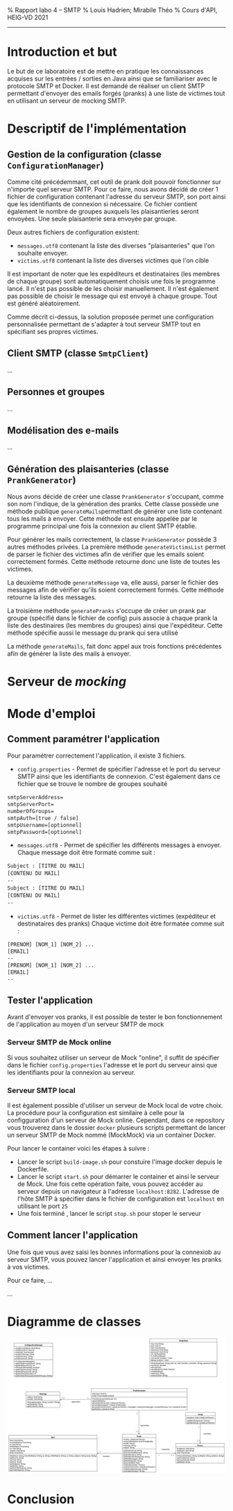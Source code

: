 % Rapport labo 4 – SMTP
% Louis Hadrien; Mirabile Théo
% Cours d'API, HEIG-VD 2021

---

# Introduction et but

Le but de ce laboratoire est de mettre en pratique les connaissances acquises sur les 
entrées / sorties en Java ainsi que se familiariser avec le protocole SMTP et Docker. Il est demandé de réaliser
un client SMTP permettant d'envoyer des emails forgés (pranks) à une liste de victimes tout en utilisant un serveur
de mocking SMTP. 

# Descriptif de l'implémentation

## Gestion de la configuration (classe `ConfigurationManager`)

Comme cité précédemmant, cet outil de prank doit pouvoir fonctionner sur n'importe quel serveur
SMTP. Pour ce faire, nous avons décidé de créer 1 fichier de configuration contenant 
l'adresse du serveur SMTP, son port ainsi que les identifiants de connexion si nécessaire. 
Ce fichier contient également le nombre de groupes auxquels les plaisantieries seront envoyées. Une seule plaisanterie sera envoyée par groupe.

Deux autres fichiers de configuration existent: 
- `messages.utf8` contenant la liste des diverses "plaisanteries" que l'on souhaite
envoyer.
- `victims.utf8` contenant la liste des diverses victimes que l'on cible

Il est important de noter que les expéditeurs et destinataires (les membres de chaque groupe) sont automatiquement choisis
une fois le programme lancé. Il n'est pas possible de les choisir manuellement. Il n'est également pas possible de choisir 
le message qui est envoyé à chaque groupe. Tout est généré aléatoirement.

Comme décrit ci-dessus, la solution proposée permet une configuration personnalisée permettant 
de s'adapter à tout serveur SMTP tout en spécifiant ses propres victimes.


## Client SMTP (classe `SmtpClient`)

...

## Personnes et groupes

...

## Modélisation des e-mails

...

## Génération des plaisanteries (classe `PrankGenerator`)

Nous avons décidé de créer une classe `PrankGenerator` s'occupant, comme son nom l'indique, 
de la génération des pranks. Cette classe possède une méthode publique `generateMails`permettant
de générer une liste contenant tous les mails à envoyer. Cette méthode est ensuite appelée par le programme
principal une fois la connexion au client SMTP établie. 

Pour générer les mails correctement, la classe `PrankGenerator` possède 3 autres méthodes privées.
La première méthode `generateVictimsList` permet de parser le fichier des victimes afin de vérifier que les emails soient correctement formés.
Cette méthode retourne donc une liste de toutes les victimes.

La deuxième méthode `generateMessage` va, elle aussi, parser le fichier des messages afin de vérifier qu'ils soient correctement formés. 
Cette méthode retourne la liste des messages.

La troisième méthode `generatePranks` s'occupe de créer un prank par groupe (spécifié dans le fichier de config) puis associe à chaque prank
la liste des destinaires (les membres du groupes) ainsi que l'expéditeur. Cette méthode spécifie aussi le message du prank qui sera utilisé

La méthode `generateMails`, fait donc appel aux trois fonctions précédentes afin de générer la liste des mails à envoyer.

# Serveur de _mocking_

# Mode d'emploi

## Comment paramétrer l'application

Pour paramétrer correctement l'application, il existe 3 fichiers.

- `config.properties` - Permet de spécifier l'adresse et le port du serveur SMTP ainsi que
les identifiants de connexion. C'est également dans ce fichier que se trouve le nombre de groupes
souhaité
```
smtpServerAddress=
smtpServerPort=
numberOfGroups=
smtpAuth=[true / false]
smtpUsername=[optionnel]
smtpPassword=[optionnel]
```
- `messages.utf8` - Permet de spécifier les différents messages à envoyer. Chaque message
doit être formaté comme suit :

```txt
Subject : [TITRE DU MAIL]
[CONTENU DU MAIL]
--
Subject : [TITRE DU MAIL]
[CONTENU DU MAIL]
--
```
- `victims.utf8` - Permet de lister les différentes victimes (expéditeur et destinataires des pranks)
Chaque victime doit être formatée comme suit :
```
[PRENOM] [NOM_1] [NOM_2] ...
[EMAIL]
--
[PRENOM] [NOM_1] [NOM_2] ...
[EMAIL]
--
```

## Tester l'application

Avant d'envoyer vos pranks, il est possible de tester le bon fonctionnement
de l'application au moyen d'un serveur SMTP de mock

### Serveur SMTP de Mock online
Si vous souhaitez utiliser un serveur de Mock "online", il suffit de spécifier dans le fichier 
`config.properties` l'adresse et le port du serveur ainsi que les identifiants pour la connexion au serveur. 

### Serveur SMTP local
Il est également possible d'utiliser un serveur de Mock local de votre choix. La procédure
pour la configuration est similaire à celle pour la configguration d'un serveur de Mock online.
Cependant, dans ce repository vous trouverez dans le dossier `docker` plusieurs scripts permettant de lancer
un serveur SMTP de Mock nommé (MockMock) via un container Docker.

Pour lancer le container voici les étapes à suivre :

- Lancer le script `build-image.sh` pour constuire l'image docker depuis le Dockerfile.
- Lancer le script `start.sh` pour démarrer le container et ainsi le serveur de Mock.
  Une fois cette opération faite, vous pouvez accéder au serveur depuis un navigateur
  à l'adresse `localhost:8282`. L'adresse de l'hôte SMTP à spécifier dans le fichier de
  configuration est `localhost` en utilisant le port `25`
- Une fois terminé , lancer le script `stop.sh` pour stoper le serveur

## Comment lancer l'application

Une fois que vous avez saisi les bonnes informations pour la connexiob au serveur SMTP,
vous pouvez lancer l'application et ainsi envoyer les pranks à vos victimes.

Pour ce faire, ...


...

# Diagramme de classes

![Diagramme UML des classes du projet](./uml_v1.svg)

# Conclusion
